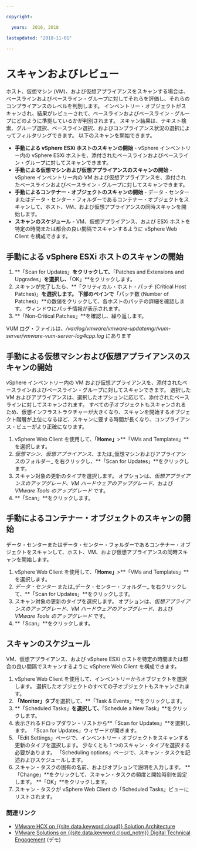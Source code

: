```yaml
---

copyright:

  years:  2016, 2018

lastupdated: "2018-11-01"

---
```


# スキャンおよびレビュー

ホスト、仮想マシン (VM)、および仮想アプライアンスをスキャンする場合は、ベースラインおよびベースライン・グループに対してそれらを評価し、それらのコンプライアンスのレベルを判別します。 インベントリー・オブジェクトがスキャンされ、結果がレビューされて、ベースラインおよびベースライン・グループにどのように準拠しているかが判別されます。 スキャン結果は、テキスト検索、グループ選択、ベースライン選択、およびコンプライアンス状況の選択によってフィルタリングできます。 以下のスキャンを開始できます。
*	**手動による vSphere ESXi ホストのスキャンの開始** - vSphere インベントリー内の vSphere ESXi ホストを、添付されたベースラインおよびベースライン・グループに対してスキャンできます。
*	**手動による仮想マシンおよび仮想アプライアンスのスキャンの開始** - vSphere インベントリー内の VM および仮想アプライアンスを、添付されたベースラインおよびベースライン・グループに対してスキャンできます。
*	**手動によるコンテナー・オブジェクトのスキャンの開始** - データ・センターまたはデータ・センター・フォルダーであるコンテナー・オブジェクトをスキャンして、ホスト、VM、および仮想アプライアンスの同時スキャンを開始します。
*	**スキャンのスケジュール** - VM、仮想アプライアンス、および ESXi ホストを特定の時間または都合の良い間隔でスキャンするように vSphere Web Client を構成できます。

## 手動による vSphere ESXi ホストのスキャンの開始

1. **「Scan for Updates」**をクリックして、**「Patches and Extensions and Upgrades」**を選択し、**「OK」**をクリックします。
2. スキャンが完了したら、**「クリティカル・ホスト・パッチ (Critical Host Patches)」**を選択します。 下部のペインで**「パッチ数 (Number of Patches)」**の数値をクリックして、各ホストのパッチの詳細を確認します。 ウィンドウにパッチ情報が表示されます。
3. **「Non-Critical Patches」**を確認し、繰り返します。

  VUM ログ・ファイルは、_/var/log/vmware/vmware-updatemgr/vum-server/vmware-vum-server-log4cpp.log_ にあります

## 手動による仮想マシンおよび仮想アプライアンスのスキャンの開始

vSphere インベントリー内の VM および仮想アプライアンスを、添付されたベースラインおよびベースライン・グループに対してスキャンできます。 選択した VM およびアプライアンスは、選択したオプションに応じて、添付されたベースラインに対してスキャンされます。 すべての子オブジェクトもスキャンされるため、仮想インフラストラクチャーが大きくなり、スキャンを開始するオブジェクト階層が上位になるほど、スキャンに要する時間が長くなり、コンプライアンス・ビューがより正確になります。

1.	vSphere Web Client を使用して、**「Home」**>**「VMs and Templates」**を選択します。
2.	_仮想マシン_、_仮想アプライアンス_、または_仮想マシンおよびアプライアンスのフォルダー_ を右クリックし、**「Scan for Updates」**をクリックします。
3.	スキャン対象の更新のタイプを選択します。 オプションは、_仮想アプライアンスのアップグレード、VM ハードウェアのアップグレード_、および _VMware Tools のアップグレード_ です。
4.	**「Scan」**をクリックします。

##	手動によるコンテナー・オブジェクトのスキャンの開始

データ・センターまたはデータ・センター・フォルダーであるコンテナー・オブジェクトをスキャンして、ホスト、VM、および仮想アプライアンスの同時スキャンを開始します。
1.	vSphere Web Client を使用して、**「Home」**>**「VMs and Templates」**を選択します。
2.	_データ・センター_ または_データ・センター・フォルダー_ を右クリックして、**「Scan for Updates」**をクリックします。
3.	スキャン対象の更新のタイプを選択します。 オプションは、_仮想アプライアンスのアップグレード、VM ハードウェアのアップグレード_、および _VMware Tools のアップグレード_ です。
4.	**「Scan」**をクリックします。

##	スキャンのスケジュール

VM、仮想アプライアンス、および vSphere ESXi ホストを特定の時間または都合の良い間隔でスキャンするように vSphere Web Client を構成できます。

1.	vSphere Web Client を使用して、インベントリーからオブジェクトを選択します。 選択したオブジェクトのすべての子オブジェクトもスキャンされます。
2.	**「Monitor」タブ**を選択して、**「Task & Events」**をクリックします。
3.	**「Scheduled Tasks」**を選択して、**「Schedule a New Task」**をクリックします。
4.	表示されるドロップダウン・リストから**「Scan for Updates」**を選択します。 「Scan for Updates」ウィザードが開きます。
5.	「Edit Settings」ページで、インベントリー・オブジェクトをスキャンする更新のタイプを選択します。 少なくとも 1 つのスキャン・タイプを選択する必要があります。 「Scheduling options」ページで、スキャン・タスクを記述およびスケジュールします。
6.	スキャン・タスクの固有の名前、およびオプションで説明を入力します。 **「Change」**をクリックして、スキャン・タスクの頻度と開始時刻を設定します。 **「OK」**をクリックします。
7.	スキャン・タスクが vSphere Web Client の「Scheduled Tasks」ビューにリストされます。

### 関連リンク

* [VMware HCX on {{site.data.keyword.cloud}} Solution Architecture](https://www.ibm.com/cloud/garage/files/HCX_Architecture_Design.pdf)
* [VMware Solutions on {{site.data.keyword.cloud_notm}} Digital Technical Engagement](https://ibm-dte.mybluemix.net/ibm-vmware) (デモ)
